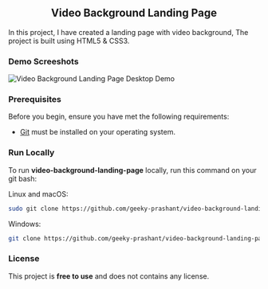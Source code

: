 

  <h2 align="center">Video Background Landing Page</h2>

  In this project, I have created a landing page with video background, The project is built using HTML5 & CSS3.



### Demo Screeshots

![Video Background Landing Page Desktop Demo](./readme-images/Video-Background.png "Desktop Demo")

### Prerequisites

Before you begin, ensure you have met the following requirements:

* [Git](https://git-scm.com/downloads "Download Git") must be installed on your operating system.

### Run Locally

To run **video-background-landing-page** locally, run this command on your git bash:

Linux and macOS:

```bash
sudo git clone https://github.com/geeky-prashant/video-background-landing-page.git
```

Windows:

```bash
git clone https://github.com/geeky-prashant/video-background-landing-page.git
```



### License

This project is **free to use** and does not contains any license.
